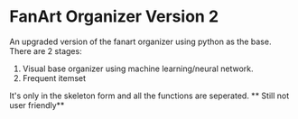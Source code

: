 # FanArt Organizer Version 2
 An upgraded version of the fanart organizer using python as the base.
 There are 2 stages:
 1) Visual base organizer using machine learning/neural network.
 2) Frequent itemset 

It's only in the skeleton form and all the functions are seperated. ** Still not user friendly**
